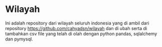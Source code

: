 # Wilayah
Ini adalah repository dari wilayah seluruh indonesia yang di ambil dari repository https://github.com/cahyadsn/wilayah dan di ubah serta di tambahkan csv file yang telah di olah dengan python pandas, sqlalchemy dan pymysql.
